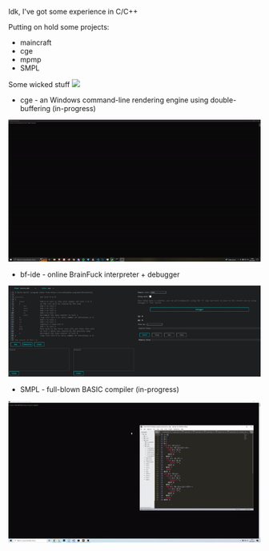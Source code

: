 Idk, I've got some experience in C/C++

Putting on hold some projects:
- maincraft
- cge
- mpmp
- SMPL

Some wicked stuff ![](https://cdn.frankerfacez.com/emoticon/457124/1)

- cge - an Windows command-line rendering engine using double-buffering (in-progress)

![](gif/cge.gif)

- bf-ide - online BrainFuck interpreter + debugger

![](img/bf-ide.jpg)

- SMPL - full-blown BASIC compiler (in-progress)

![](gif/smpl.gif)
